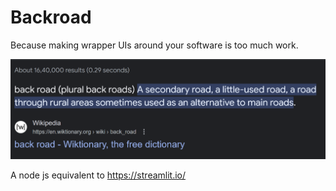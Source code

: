 # Backroad 

Because making wrapper UIs around your software is too much work.

![Alt text](./docs/assets/backroad.png)

A node js equivalent to https://streamlit.io/